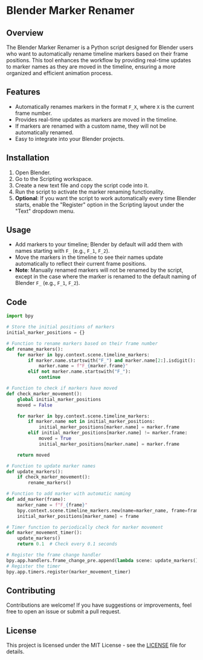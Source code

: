 # Blender Marker Renamer

## Overview

The Blender Marker Renamer is a Python script designed for Blender users who want to automatically rename timeline markers based on their frame positions. This tool enhances the workflow by providing real-time updates to marker names as they are moved in the timeline, ensuring a more organized and efficient animation process.

## Features

- Automatically renames markers in the format `F_X`, where `X` is the current frame number.
- Provides real-time updates as markers are moved in the timeline.
- If markers are renamed with a custom name, they will not be automatically renamed.
- Easy to integrate into your Blender projects.

## Installation

1. Open Blender.
2. Go to the Scripting workspace.
3. Create a new text file and copy the script code into it.
4. Run the script to activate the marker renaming functionality.
5. **Optional**: If you want the script to work automatically every time Blender starts, enable the "Register" option in the Scripting layout under the "Text" dropdown menu.

## Usage

- Add markers to your timeline; Blender by default will add them with names starting with `F_` (e.g., `F_1`, `F_2`).
- Move the markers in the timeline to see their names update automatically to reflect their current frame positions.
- **Note**: Manually renamed markers will not be renamed by the script, except in the case where the marker is renamed to the default naming of Blender `F_` (e.g., `F_1`, `F_2`).

## Code

```python
import bpy

# Store the initial positions of markers
initial_marker_positions = {}

# Function to rename markers based on their frame number
def rename_markers():
    for marker in bpy.context.scene.timeline_markers:
        if marker.name.startswith("F_") and marker.name[2:].isdigit():
            marker.name = f"F_{marker.frame}"
        elif not marker.name.startswith("F_"):
            continue

# Function to check if markers have moved
def check_marker_movement():
    global initial_marker_positions
    moved = False

    for marker in bpy.context.scene.timeline_markers:
        if marker.name not in initial_marker_positions:
            initial_marker_positions[marker.name] = marker.frame
        elif initial_marker_positions[marker.name] != marker.frame:
            moved = True
            initial_marker_positions[marker.name] = marker.frame

    return moved

# Function to update marker names
def update_markers():
    if check_marker_movement():
        rename_markers()

# Function to add marker with automatic naming
def add_marker(frame):
    marker_name = f"F_{frame}"
    bpy.context.scene.timeline_markers.new(name=marker_name, frame=frame)
    initial_marker_positions[marker_name] = frame

# Timer function to periodically check for marker movement
def marker_movement_timer():
    update_markers()
    return 0.1  # Check every 0.1 seconds

# Register the frame change handler
bpy.app.handlers.frame_change_pre.append(lambda scene: update_markers())
# Register the timer
bpy.app.timers.register(marker_movement_timer)
```
## Contributing

Contributions are welcome! If you have suggestions or improvements, feel free to open an issue or submit a pull request.

## License

This project is licensed under the MIT License - see the [LICENSE](LICENSE) file for details.
